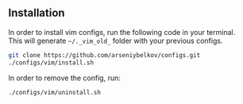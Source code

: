 ## Installation


In order to install vim configs, run the following code in your terminal.  
This will generate ```~/._vim_old_``` folder with your previous configs.  
```bash
git clone https://github.com/arseniybelkov/configs.git
./configs/vim/install.sh  
```  

In order to remove the config, run:  
``` bash
./configs/vim/uninstall.sh  
```
